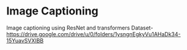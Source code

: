 # Image Captioning
Image captioning using ResNet and transformers
Dataset-https://drive.google.com/drive/u/0/folders/1ysngnEgkyVu1AHaDk34-15YuavSVXIBB
